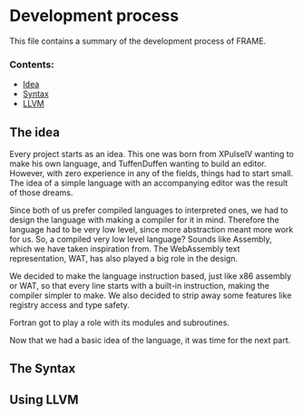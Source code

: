 # Development process 
This file contains a summary of the development process of FRAME.

### Contents:
- [Idea](#the-idea)
- [Syntax](#the-syntax)
- [LLVM](#using-llvm)

## The idea
Every project starts as an idea. This one was born from XPulseIV wanting to make his own language, and TuffenDuffen wanting to build an editor. However, with zero experience in any of the fields, things had to start small. The idea of a simple language with an accompanying editor was the result of those dreams.

Since both of us prefer compiled languages to interpreted ones, we had to design the language with making a compiler for it in mind. Therefore the language had to be very low level, since more abstraction meant more work for us. So, a compiled very low level language? Sounds like Assembly, which we have taken inspiration from. The WebAssembly text representation, WAT, has also played a big role in the design. 

We decided to make the language instruction based, just like x86 assembly or WAT, so that every line starts with a built-in instruction, making the compiler simpler to make. We also decided to strip away some features like registry access and type safety.

Fortran got to play a role with its modules and subroutines.

Now that we had a basic idea of the language, it was time for the next part.

## The Syntax

## Using LLVM
